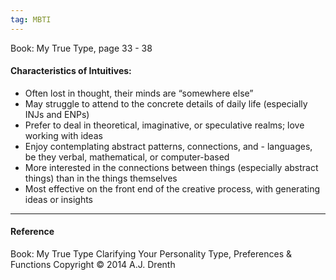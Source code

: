 ```yaml
---
tag: MBTI
---
```


Book: My True Type, page 33 - 38

#### Characteristics of Intuitives:

- Often lost in thought, their minds are “somewhere else”
- May struggle to attend to the concrete details of daily life (especially INJs
  and ENPs)
- Prefer to deal in theoretical, imaginative, or speculative realms; love
  working with ideas
- Enjoy contemplating abstract patterns, connections, and - languages, be they
  verbal, mathematical, or computer-based
- More interested in the connections between things (especially abstract things)
  than in the things themselves
- Most effective on the front end of the creative process, with generating ideas
  or insights

---

#### Reference

Book: My True Type Clarifying Your Personality Type, Preferences & Functions
Copyright © 2014 A.J. Drenth
